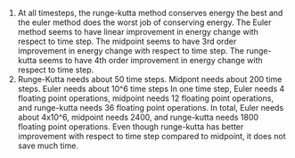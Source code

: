 1. At all timesteps, the runge-kutta method conserves energy the best and the euler method does the worst job of conserving energy.
The Euler method seems to have linear improvement in energy change with respect to time step.
The midpoint seems to have 3rd order improvement in energy change with respect to time step.
The runge-kutta seems to have 4th order improvement in energy change with respect to time step.
2. Runge-Kutta needs about 50 time steps. Midpont needs about 200 time steps. Euler needs about 10^6 time steps
In one time step, Euler needs 4 floating point operations, midpoint needs 12 floating point operations, and runge-kutta needs 36 floating point operations.
In total, Euler needs about 4x10^6, midpoint needs 2400, and runge-kutta needs 1800 floating point operations.
Even though runge-kutta has better improvement with respect to time step compared to midpoint, it does not save much time.
